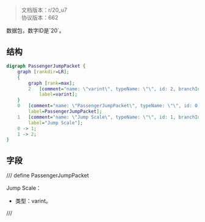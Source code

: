 # <!-- md:samp PassengerJumpPacket -->

> 文档版本：r/20_u7<br/>协议版本：662

<!-- md:samp PassengerJumpPacket -->数据包，数字ID是`20`。

## 结构

```dot
digraph PassengerJumpPacket {
	graph [rankdir=LR];
	{
		graph [rank=max];
		2	[comment="name: \"varint\", typeName: \"\", id: 2, branchId: 0, recurseId: -1, attributes: 512, notes: \"\"",
			label=varint];
	}
	0	[comment="name: \"PassengerJumpPacket\", typeName: \"\", id: 0, branchId: 20, recurseId: -1, attributes: 0, notes: \"\"",
		label=PassengerJumpPacket];
	1	[comment="name: \"Jump Scale\", typeName: \"\", id: 1, branchId: 0, recurseId: -1, attributes: 0, notes: \"\"",
		label="Jump Scale"];
	0 -> 1;
	1 -> 2;
}

```

## 字段

/// define
PassengerJumpPacket

Jump Scale：<!-- md:samp varint -->

- 类型：varint。


///
